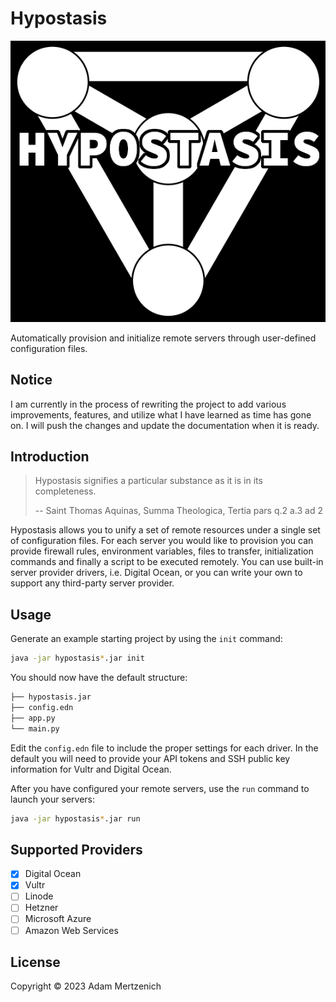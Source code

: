# Hypostasis

![Hypostasis](./logo.png)

Automatically provision and initialize remote servers through user-defined configuration
files.

## Notice

I am currently in the process of rewriting the project to add various improvements, features, and utilize what I have learned as time has gone on. I will push the changes and update the documentation when it is ready.

## Introduction

> Hypostasis signifies a particular substance as it is in its completeness.
>
> -- Saint Thomas Aquinas, Summa Theologica, Tertia pars q.2 a.3 ad 2

Hypostasis allows you to unify a set of remote resources under a single set of configuration
files. For each server you would like to provision you can provide firewall rules,
environment variables, files to transfer, initialization commands and finally a script
to be executed remotely. You can use built-in server provider drivers, i.e. Digital
Ocean, or you can write your own to support any third-party server provider.

## Usage

Generate an example starting project by using the `init` command:

``` sh
java -jar hypostasis*.jar init
```

You should now have the default structure:

``` sh
├── hypostasis.jar
├── config.edn
├── app.py
└── main.py
```

Edit the `config.edn` file to include the proper settings for each driver.
In the default you will need to provide your API tokens and SSH public key
information for Vultr and Digital Ocean.

After you have configured your remote servers, use the `run` command to launch
your servers:

``` sh
java -jar hypostasis*.jar run
```

## Supported Providers

- [x] Digital Ocean
- [x] Vultr
- [ ] Linode
- [ ] Hetzner
- [ ] Microsoft Azure
- [ ] Amazon Web Services

## License

Copyright © 2023 Adam Mertzenich

